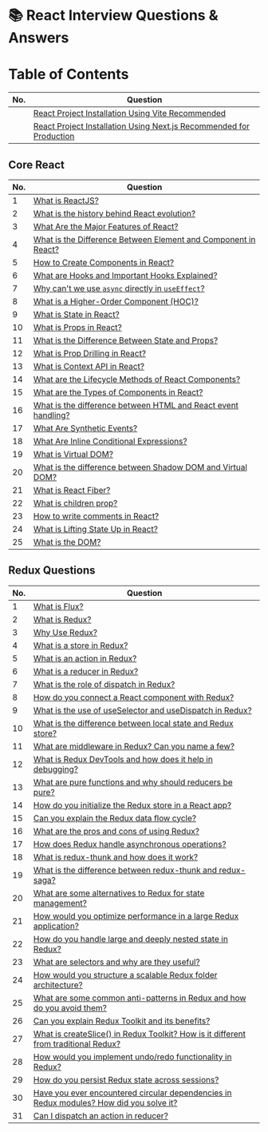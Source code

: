 # 📚 React Interview Questions & Answers

# Table of Contents

| No. | Question                                                                                                               |
| --- | ---------------------------------------------------------------------------------------------------------------------- |
|    | [React Project Installation Using Vite Recommended](#question-react-project-installation-using-vite-recommended)                                               |
|   | [React Project Installation Using Next.js Recommended for Production](#question--react-project-installation-using-nextjs-recommended-for-production)                                               |
## Core React

| No. | Question                                 |
|-----|------------------------------------------|
| 1   | [What is ReactJS?](#question-1-what-is-reactjs)                                                                        |
| 2   | [What is the history behind React evolution?](#question-2-what-is-the-history-behind-react-evolution)               |
| 3  | [What Are the Major Features of React?](#question-3-what-are-the-major-features-of-react)                   |
| 4  | [What is the Difference Between Element and Component in React?](#question-4-what-is-the-difference-between-element-and-component-in-react)                   |
| 5  | [How to Create Components in React?](#question-5-how-to-create-components-in-react)                   |
| 6   | [What are Hooks and Important Hooks Explained?](#question-6-what-is-hooks-and-important-hooks-explained)               |
| 7   | [Why can't we use `async` directly in `useEffect`?](#question-7-why-cant-we-use-async-directly-in-useeffect)           |
| 8   | [What is a Higher-Order Component (HOC)?](#question-8-what-is-a-higher-order-component-hoc)                            |
| 9   | [What is State in React?](#question-9-what-is-state-in-react)                                                          |
| 10   | [What is Props in React?](#question-10-what-is-props-in-react)                                                          |
| 11   | [What is the Difference Between State and Props?](#question-11-what-is-the-difference-between-state-and-props)                                                          |
| 12   | [What is Prop Drilling in React?](#question-12-what-is-prop-drilling-in-react)                                          |
| 13   | [What is Context API in React?](#question-13-what-is-context-api-in-react)                                              |
| 14  | [What are the Lifecycle Methods of React Components?](#question-14-what-are-the-lifecycle-methods-of-react-components) |
| 15  | [What are the Types of Components in React?](#question-15-what-are-the-types-of-components-in-react)                   |
| 16  | [What is the difference between HTML and React event handling?](#question-16-what-is-the-difference-between-html-and-react-event-handling)                   |
| 17  | [What Are Synthetic Events?](#question-17-what-are-synthetic-events)                   |
| 18  | [What Are Inline Conditional Expressions?](#question-18-what-are-inline-conditional-expressions)                   |
| 19  | [What is Virtual DOM?](#question-19-what-is-virtual-dom)                   |
| 20  | [What is the difference between Shadow DOM and Virtual DOM?](#question-20-what-is-the-difference-between-shadow-dom-and-virtual-dom)                   |
| 21  | [What is React Fiber?](#question-21-what-is-react-fiber)                   |
| 22  | [What is children prop?](#question-22-what-is-children-prop)                   |
| 23  | [How to write comments in React?](#question-23-how-to-write-comments-in-react)                   |
| 24  | [What is Lifting State Up in React?](#question-24-what-is-lifting-state-up-in-react)                   |
| 25  | [What is the DOM?](#question-25-what-is-the-dom)                   |

## Redux Questions

| No. | Question                                 |
|-----|------------------------------------------|
| 1  | [What is Flux?](#question-1-what-is-flux)                   |
| 2  | [What is Redux?](#question-2-what-is-redux)                   |
| 3  | [ Why Use Redux?](#question-3-why-use-redux)                   |
| 4  | [ What is a store in Redux?](#question-4-what-is-a-store-in-redux)                   |
| 5  | [ What is an action in Redux?](#question-5-what-is-an-action-in-redux)                   |
| 6  | [What is a reducer in Redux?](#question-6-what-is-a-reducer-in-redux)                   |
| 7  | [What is the role of dispatch in Redux?](#question-7-what-is-the-role-of-dispatch-in-redux)                   |
| 8  | [How do you connect a React component with Redux?](#question-8-how-do-you-connect-a-react-component-with-redux)                   |
| 9  | [What is the use of useSelector and useDispatch in Redux?](#question-9-what-is-the-use-of-useselector-and-usedispatch-in-redux)                   |
| 10  | [What is the difference between local state and Redux store?](#question-10-what-is-the-difference-between-local-state-and-redux-store)                   |
| 11  | [What are middleware in Redux? Can you name a few?](#question-11-what-are-middleware-in-redux-can-you-name-a-few)                   |
| 12  | [What is Redux DevTools and how does it help in debugging?](#question-12-what-is-redux-devtools-and-how-does-it-help-in-debugging)                   |
| 13  | [What are pure functions and why should reducers be pure?](#question-13-what-are-pure-functions-and-why-should-reducers-be-pure)                   |
| 14  | [How do you initialize the Redux store in a React app?](#question-14-how-do-you-initialize-the-redux-store-in-a-react-app)                   |
| 15  | [Can you explain the Redux data flow cycle?](#question-15-can-you-explain-the-redux-data-flow-cycle)                   |
| 16  | [What are the pros and cons of using Redux?](#question-16-what-are-the-pros-and-cons-of-using-redux)                   |
| 17  | [How does Redux handle asynchronous operations?](#question-17-how-does-redux-handle-asynchronous-operations)                   |
| 18  | [What is redux-thunk and how does it work?](#question-18-what-is-redux-thunk-and-how-does-it-work)                   |
| 19  | [What is the difference between redux-thunk and redux-saga?](#question-19-what-is-the-difference-between-redux-thunk-and-redux-saga)                   |
| 20  | [What are some alternatives to Redux for state management?](#question-20-what-are-some-alternatives-to-redux-for-state-management)                   |
| 21  | [How would you optimize performance in a large Redux application?](#question-21-how-would-you-optimize-performance-in-a-large-redux-application)                   |
| 22  | [How do you handle large and deeply nested state in Redux?](#question-22-how-do-you-handle-large-and-deeply-nested-state-in-redux)                   |
| 23  | [What are selectors and why are they useful?](#question-23-what-are-selectors-and-why-are-they-useful)                   |
| 24  | [How would you structure a scalable Redux folder architecture?](#question-24-how-would-you-structure-a-scalable-redux-folder-architecture)                   |
| 25  | [What are some common anti-patterns in Redux and how do you avoid them?](#question-25-what-are-some-common-anti-patterns-in-redux-and-how-do-you-avoid-them)                   |
| 26  | [Can you explain Redux Toolkit and its benefits?](#question-26-can-you-explain-redux-toolkit-and-its-benefits)                   |
| 27  | [What is createSlice() in Redux Toolkit? How is it different from traditional Redux?](#question-27-what-is-createslice-in-redux-toolkit-how-is-it-different-from-traditional-redux)                   |
| 28  | [How would you implement undo/redo functionality in Redux?](#question-28-how-would-you-implement-undoredo-functionality-in-redux)                   |
| 29  | [How do you persist Redux state across sessions?](#question-29-how-do-you-persist-redux-state-across-sessions)                   |
| 30  | [Have you ever encountered circular dependencies in Redux modules? How did you solve it?](#question-30-have-you-ever-encountered-circular-dependencies-in-redux-modules-how-did-you-solve-it)                   |
| 31  | [Can I dispatch an action in reducer?](#question-31-can-i-dispatch-an-action-in-reducer)                   |



